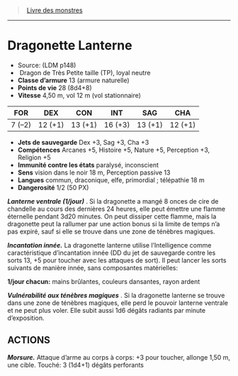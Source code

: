 ﻿> [Livre des monstres](tome_of_beasts.md)

---

# Dragonette Lanterne

- Source: (LDM p148)
-  Dragon de Très Petite taille (TP), loyal neutre
- **Classe d’armure** 13 (armure naturelle)
- **Points de vie** 28 (8d4+8)
- **Vitesse** 4,50 m, vol 12 m (vol stationnaire)

|FOR|DEX|CON|INT|SAG|CHA|
|---|---|---|---|---|---|
|7 (–2)|12 (+1)|13 (+1)|16 (+3)|13 (+1)|12 (+1)|

- **Jets de sauvegarde** Dex +3, Sag +3, Cha +3
- **Compétences** Arcanes +5, Histoire +5, Nature +5, Perception +3, Religion +5
- **Immunité contre les états** paralysé, inconscient
- **Sens** vision dans le noir 18 m, Perception passive 13
- **Langues** commun, draconique, elfe, primordial ; télépathie 18 m
- **Dangerosité** 1/2 (50 PX)

**_Lanterne ventrale (1/jour)_** . Si la dragonette a mangé 8 onces de cire de chandelle au cours des dernières 24 heures, elle peut émettre une flamme éternelle pendant 3d20 minutes. On peut dissiper cette flamme, mais la dragonette peut la rallumer par une action bonus si la limite de temps n’a pas expiré, sauf si elle se trouve dans une zone de ténèbres magiques.

**_Incantation innée._** La dragonette lanterne utilise l’Intelligence comme caractéristique d’incantation innée (DD du jet de sauvegarde contre les sorts 13, +5 pour toucher avec les attaques de sort). Il peut lancer les sorts suivants de manière innée, sans composantes matérielles:

**1/jour chacun:** mains brûlantes, couleurs dansantes, rayon ardent

**_Vulnérabilité aux ténèbres magiques_** . Si la dragonette lanterne se trouve dans une zone de ténèbres magiques, elle perd le pouvoir lanterne ventrale et ne peut plus voler. Elle subit aussi 1d6 dégâts radiants par minute d’exposition.

## ACTIONS

**_Morsure._** Attaque d’arme au corps à corps: +3 pour toucher, allonge 1,50 m, une cible. Touché: 3 (1d4+1) dégâts perforants

